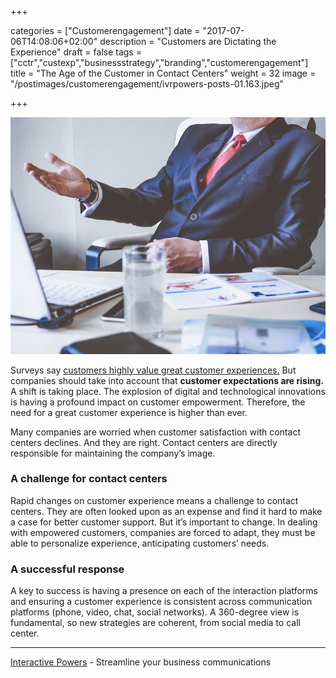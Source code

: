 +++

categories = ["Customerengagement"]
date = "2017-07-06T14:08:06+02:00"
description = "Customers are Dictating the Experience"
draft = false
tags = ["cctr","custexp","businessstrategy","branding","customerengagement"]
title = "The Age of the Customer in Contact Centers"
weight = 32
image = "/postimages/customerengagement/ivrpowers-posts-01.163.jpeg"

+++

![Businessman talking](/postimages/customerengagement/ivrpowers-posts-01.163.jpeg)

Surveys say [customers highly value great customer experiences.](https://www.superoffice.com/blog/customer-experience-statistics/) But companies should take into account that **customer expectations are rising.** A shift is taking place. The explosion of digital and technological innovations is having a profound impact on customer empowerment. Therefore, the need for a great customer experience is higher than ever.
 
Many companies are worried when customer satisfaction with contact centers declines.  And they are right. Contact centers are directly responsible for maintaining the company’s image.


### A challenge for contact centers

Rapid changes on customer experience means a challenge to contact centers. They are often looked upon as an expense and find it hard to make a case for better customer support. But it’s important to change. In dealing with empowered customers, companies are forced to adapt, they must be able to personalize experience, anticipating customers’ needs.


### A successful response

A key to success is having a presence on each of the interaction platforms and ensuring a customer experience is consistent across communication platforms (phone, video, chat, social networks). A 360-degree view is fundamental, so new strategies are coherent, from social media to call center.
 
---
[Interactive Powers](http://www.ivrpowers.com/) - Streamline your business communications

